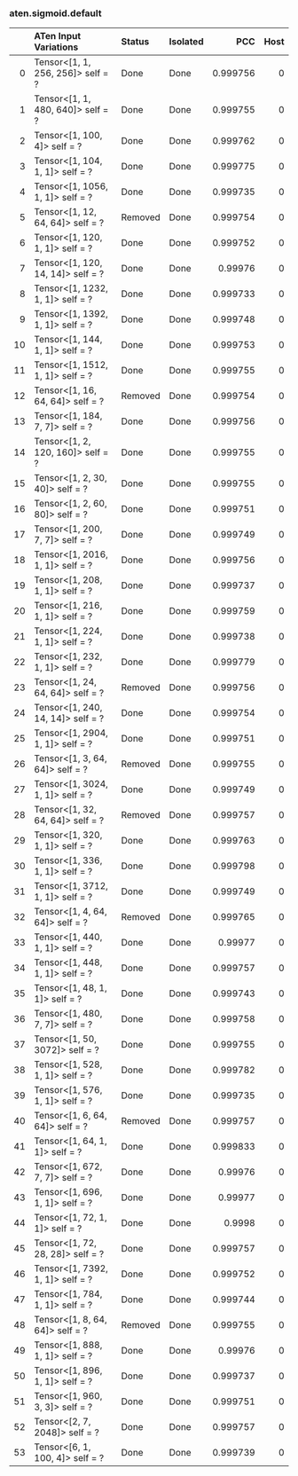 ### aten.sigmoid.default
|    | ATen Input Variations             | Status   | Isolated   |      PCC |   Host |
|---:|:----------------------------------|:---------|:-----------|---------:|-------:|
|  0 | Tensor<[1, 1, 256, 256]> self = ? | Done     | Done       | 0.999756 |      0 |
|  1 | Tensor<[1, 1, 480, 640]> self = ? | Done     | Done       | 0.999755 |      0 |
|  2 | Tensor<[1, 100, 4]> self = ?      | Done     | Done       | 0.999762 |      0 |
|  3 | Tensor<[1, 104, 1, 1]> self = ?   | Done     | Done       | 0.999775 |      0 |
|  4 | Tensor<[1, 1056, 1, 1]> self = ?  | Done     | Done       | 0.999735 |      0 |
|  5 | Tensor<[1, 12, 64, 64]> self = ?  | Removed  | Done       | 0.999754 |      0 |
|  6 | Tensor<[1, 120, 1, 1]> self = ?   | Done     | Done       | 0.999752 |      0 |
|  7 | Tensor<[1, 120, 14, 14]> self = ? | Done     | Done       | 0.99976  |      0 |
|  8 | Tensor<[1, 1232, 1, 1]> self = ?  | Done     | Done       | 0.999733 |      0 |
|  9 | Tensor<[1, 1392, 1, 1]> self = ?  | Done     | Done       | 0.999748 |      0 |
| 10 | Tensor<[1, 144, 1, 1]> self = ?   | Done     | Done       | 0.999753 |      0 |
| 11 | Tensor<[1, 1512, 1, 1]> self = ?  | Done     | Done       | 0.999755 |      0 |
| 12 | Tensor<[1, 16, 64, 64]> self = ?  | Removed  | Done       | 0.999754 |      0 |
| 13 | Tensor<[1, 184, 7, 7]> self = ?   | Done     | Done       | 0.999756 |      0 |
| 14 | Tensor<[1, 2, 120, 160]> self = ? | Done     | Done       | 0.999755 |      0 |
| 15 | Tensor<[1, 2, 30, 40]> self = ?   | Done     | Done       | 0.999755 |      0 |
| 16 | Tensor<[1, 2, 60, 80]> self = ?   | Done     | Done       | 0.999751 |      0 |
| 17 | Tensor<[1, 200, 7, 7]> self = ?   | Done     | Done       | 0.999749 |      0 |
| 18 | Tensor<[1, 2016, 1, 1]> self = ?  | Done     | Done       | 0.999756 |      0 |
| 19 | Tensor<[1, 208, 1, 1]> self = ?   | Done     | Done       | 0.999737 |      0 |
| 20 | Tensor<[1, 216, 1, 1]> self = ?   | Done     | Done       | 0.999759 |      0 |
| 21 | Tensor<[1, 224, 1, 1]> self = ?   | Done     | Done       | 0.999738 |      0 |
| 22 | Tensor<[1, 232, 1, 1]> self = ?   | Done     | Done       | 0.999779 |      0 |
| 23 | Tensor<[1, 24, 64, 64]> self = ?  | Removed  | Done       | 0.999756 |      0 |
| 24 | Tensor<[1, 240, 14, 14]> self = ? | Done     | Done       | 0.999754 |      0 |
| 25 | Tensor<[1, 2904, 1, 1]> self = ?  | Done     | Done       | 0.999751 |      0 |
| 26 | Tensor<[1, 3, 64, 64]> self = ?   | Removed  | Done       | 0.999755 |      0 |
| 27 | Tensor<[1, 3024, 1, 1]> self = ?  | Done     | Done       | 0.999749 |      0 |
| 28 | Tensor<[1, 32, 64, 64]> self = ?  | Removed  | Done       | 0.999757 |      0 |
| 29 | Tensor<[1, 320, 1, 1]> self = ?   | Done     | Done       | 0.999763 |      0 |
| 30 | Tensor<[1, 336, 1, 1]> self = ?   | Done     | Done       | 0.999798 |      0 |
| 31 | Tensor<[1, 3712, 1, 1]> self = ?  | Done     | Done       | 0.999749 |      0 |
| 32 | Tensor<[1, 4, 64, 64]> self = ?   | Removed  | Done       | 0.999765 |      0 |
| 33 | Tensor<[1, 440, 1, 1]> self = ?   | Done     | Done       | 0.99977  |      0 |
| 34 | Tensor<[1, 448, 1, 1]> self = ?   | Done     | Done       | 0.999757 |      0 |
| 35 | Tensor<[1, 48, 1, 1]> self = ?    | Done     | Done       | 0.999743 |      0 |
| 36 | Tensor<[1, 480, 7, 7]> self = ?   | Done     | Done       | 0.999758 |      0 |
| 37 | Tensor<[1, 50, 3072]> self = ?    | Done     | Done       | 0.999755 |      0 |
| 38 | Tensor<[1, 528, 1, 1]> self = ?   | Done     | Done       | 0.999782 |      0 |
| 39 | Tensor<[1, 576, 1, 1]> self = ?   | Done     | Done       | 0.999735 |      0 |
| 40 | Tensor<[1, 6, 64, 64]> self = ?   | Removed  | Done       | 0.999757 |      0 |
| 41 | Tensor<[1, 64, 1, 1]> self = ?    | Done     | Done       | 0.999833 |      0 |
| 42 | Tensor<[1, 672, 7, 7]> self = ?   | Done     | Done       | 0.99976  |      0 |
| 43 | Tensor<[1, 696, 1, 1]> self = ?   | Done     | Done       | 0.99977  |      0 |
| 44 | Tensor<[1, 72, 1, 1]> self = ?    | Done     | Done       | 0.9998   |      0 |
| 45 | Tensor<[1, 72, 28, 28]> self = ?  | Done     | Done       | 0.999757 |      0 |
| 46 | Tensor<[1, 7392, 1, 1]> self = ?  | Done     | Done       | 0.999752 |      0 |
| 47 | Tensor<[1, 784, 1, 1]> self = ?   | Done     | Done       | 0.999744 |      0 |
| 48 | Tensor<[1, 8, 64, 64]> self = ?   | Removed  | Done       | 0.999755 |      0 |
| 49 | Tensor<[1, 888, 1, 1]> self = ?   | Done     | Done       | 0.99976  |      0 |
| 50 | Tensor<[1, 896, 1, 1]> self = ?   | Done     | Done       | 0.999737 |      0 |
| 51 | Tensor<[1, 960, 3, 3]> self = ?   | Done     | Done       | 0.999751 |      0 |
| 52 | Tensor<[2, 7, 2048]> self = ?     | Done     | Done       | 0.999757 |      0 |
| 53 | Tensor<[6, 1, 100, 4]> self = ?   | Done     | Done       | 0.999739 |      0 |

